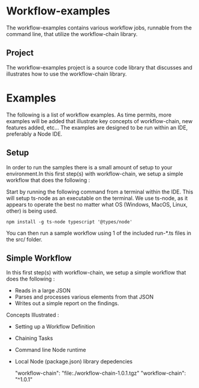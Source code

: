 # Workflow-examples

The workflow-examples contains various workflow jobs, runnable from the command line, that utilize the workflow-chain library.

## Project

The workflow-examples project is a source code library that discusses and illustrates how to use the workflow-chain library.

# Examples

The following is a list of workflow examples. As time permits, more examples will be added that illustrate key concepts of workflow-chain, new features added, etc... The examples are designed to be run within an IDE, preferably a Node IDE.

## Setup

In order to run the samples there is a small amount of setup to your environment.In this first step(s) with workflow-chain, we setup a simple workflow that does the following :

Start by running the following command from a terminal within the IDE. This will setup ts-node as an executable on the terminal. We use ts-node, as it appears to operate the best no matter what OS (Windows, MacOS, Linux, other) is being used.

```
npm install -g ts-node typescript '@types/node'
```

You can then run a sample workflow using 1 of the included run-\*.ts files in the src/ folder.

## Simple Workflow

In this first step(s) with workflow-chain, we setup a simple workflow that does the following :

- Reads in a large JSON
- Parses and processes various elements from that JSON
- Writes out a simple report on the findings.

Concepts Illustrated :

- Setting up a Workflow Definition
- Chaining Tasks
- Command line Node runtime
- Local Node (package.json) library depedencies

  "workflow-chain": "file:./workflow-chain-1.0.1.tgz"
  "workflow-chain": "^1.0.1"
